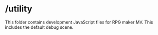 # /utility

This folder contains development JavaScript files for RPG maker MV. This includes the default debug scene.
